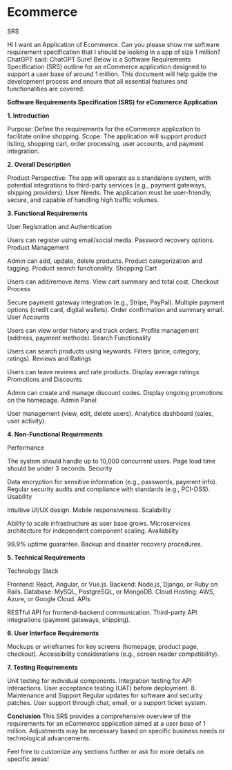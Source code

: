 # Ecommerce

SRS


Hi I want an Application of Ecommerce. Can you please show me software requirement specification that I should be looking in a app of size 1 million?
ChatGPT said:
ChatGPT
Sure! Below is a Software Requirements Specification (SRS) outline for an eCommerce application designed to support a user base of around 1 million. This document will help guide the development process and ensure that all essential features and functionalities are covered.

**Software Requirements Specification (SRS) for eCommerce Application**

**1. Introduction**

Purpose: Define the requirements for the eCommerce application to facilitate online shopping.
Scope: The application will support product listing, shopping cart, order processing, user accounts, and payment integration.

**2. Overall Description**

Product Perspective: The app will operate as a standalone system, with potential integrations to third-party services (e.g., payment gateways, shipping providers).
User Needs: The application must be user-friendly, secure, and capable of handling high traffic volumes.


**3. Functional Requirements**

User Registration and Authentication

Users can register using email/social media.
Password recovery options.
Product Management

Admin can add, update, delete products.
Product categorization and tagging.
Product search functionality.
Shopping Cart

Users can add/remove items.
View cart summary and total cost.
Checkout Process

Secure payment gateway integration (e.g., Stripe, PayPal).
Multiple payment options (credit card, digital wallets).
Order confirmation and summary email.
User Accounts

Users can view order history and track orders.
Profile management (address, payment methods).
Search Functionality

Users can search products using keywords.
Filters (price, category, ratings).
Reviews and Ratings

Users can leave reviews and rate products.
Display average ratings.
Promotions and Discounts

Admin can create and manage discount codes.
Display ongoing promotions on the homepage.
Admin Panel

User management (view, edit, delete users).
Analytics dashboard (sales, user activity).


**4. Non-Functional Requirements**

Performance

The system should handle up to 10,000 concurrent users.
Page load time should be under 3 seconds.
Security

Data encryption for sensitive information (e.g., passwords, payment info).
Regular security audits and compliance with standards (e.g., PCI-DSS).
Usability

Intuitive UI/UX design.
Mobile responsiveness.
Scalability

Ability to scale infrastructure as user base grows.
Microservices architecture for independent component scaling.
Availability

99.9% uptime guarantee.
Backup and disaster recovery procedures.

**5. Technical Requirements**

Technology Stack

Frontend: React, Angular, or Vue.js.
Backend: Node.js, Django, or Ruby on Rails.
Database: MySQL, PostgreSQL, or MongoDB.
Cloud Hosting: AWS, Azure, or Google Cloud.
APIs

RESTful API for frontend-backend communication.
Third-party API integrations (payment gateways, shipping).


**6. User Interface Requirements**

Mockups or wireframes for key screens (homepage, product page, checkout).
Accessibility considerations (e.g., screen reader compatibility).


**7. Testing Requirements**

Unit testing for individual components.
Integration testing for API interactions.
User acceptance testing (UAT) before deployment.
8. Maintenance and Support
Regular updates for software and security patches.
User support through chat, email, or a support ticket system.


**Conclusion**
This SRS provides a comprehensive overview of the requirements for an eCommerce application aimed at a user base of 1 million. Adjustments may be necessary based on specific business needs or technological advancements.

Feel free to customize any sections further or ask for more details on specific areas!





